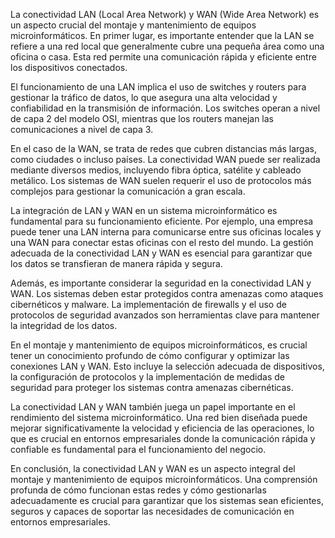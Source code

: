 La conectividad LAN (Local Area Network) y WAN (Wide Area Network) es un aspecto crucial del montaje y mantenimiento de equipos microinformáticos. En primer lugar, es importante entender que la LAN se refiere a una red local que generalmente cubre una pequeña área como una oficina o casa. Esta red permite una comunicación rápida y eficiente entre los dispositivos conectados.

El funcionamiento de una LAN implica el uso de switches y routers para gestionar la tráfico de datos, lo que asegura una alta velocidad y confiabilidad en la transmisión de información. Los switches operan a nivel de capa 2 del modelo OSI, mientras que los routers manejan las comunicaciones a nivel de capa 3.

En el caso de la WAN, se trata de redes que cubren distancias más largas, como ciudades o incluso países. La conectividad WAN puede ser realizada mediante diversos medios, incluyendo fibra óptica, satélite y cableado metálico. Los sistemas de WAN suelen requerir el uso de protocolos más complejos para gestionar la comunicación a gran escala.

La integración de LAN y WAN en un sistema microinformático es fundamental para su funcionamiento eficiente. Por ejemplo, una empresa puede tener una LAN interna para comunicarse entre sus oficinas locales y una WAN para conectar estas oficinas con el resto del mundo. La gestión adecuada de la conectividad LAN y WAN es esencial para garantizar que los datos se transfieran de manera rápida y segura.

Además, es importante considerar la seguridad en la conectividad LAN y WAN. Los sistemas deben estar protegidos contra amenazas como ataques cibernéticos y malware. La implementación de firewalls y el uso de protocolos de seguridad avanzados son herramientas clave para mantener la integridad de los datos.

En el montaje y mantenimiento de equipos microinformáticos, es crucial tener un conocimiento profundo de cómo configurar y optimizar las conexiones LAN y WAN. Esto incluye la selección adecuada de dispositivos, la configuración de protocolos y la implementación de medidas de seguridad para proteger los sistemas contra amenazas cibernéticas.

La conectividad LAN y WAN también juega un papel importante en el rendimiento del sistema microinformático. Una red bien diseñada puede mejorar significativamente la velocidad y eficiencia de las operaciones, lo que es crucial en entornos empresariales donde la comunicación rápida y confiable es fundamental para el funcionamiento del negocio.

En conclusión, la conectividad LAN y WAN es un aspecto integral del montaje y mantenimiento de equipos microinformáticos. Una comprensión profunda de cómo funcionan estas redes y cómo gestionarlas adecuadamente es crucial para garantizar que los sistemas sean eficientes, seguros y capaces de soportar las necesidades de comunicación en entornos empresariales.
